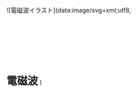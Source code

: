 ![電磁波イラスト](data:image/svg+xml;utf8,
<svg xmlns="http://www.w3.org/2000/svg" width="450" height="120">
  <style>
    text { font: bold 24px 'Meiryo', sans-serif; fill: #000; }
  </style>
  <text x="50%" y="30" text-anchor="middle">電磁波</text>
  <defs>
    <linearGradient id="g" x1="0%" y1="0%" x2="100%" y2="0%">
      <stop offset="0%"   stop-color="transparent"/>
      <stop offset="10%"  stop-color="%238B0000"/>
      <stop offset="20%"  stop-color="%23FF0000"/>
      <stop offset="30%"  stop-color="%23FFA500"/>
      <stop offset="40%"  stop-color="%23FFFF00"/>
      <stop offset="50%"  stop-color="%23008000"/>
      <stop offset="60%"  stop-color="%230000FF"/>
      <stop offset="70%"  stop-color="%234B0082"/>
      <stop offset="80%"  stop-color="%23EE82EE"/>
      <stop offset="90%"  stop-color="%239400D3"/>
      <stop offset="100%" stop-color="%23000000"/>
    </linearGradient>
  </defs>
  <rect x="0" y="70" width="450" height="30" fill="url(%23g)"/>
</svg>
)
